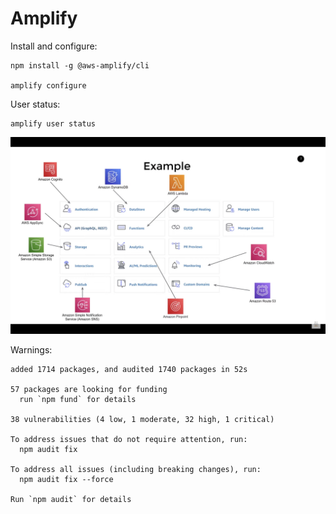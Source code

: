 # Amplify

Install and configure:
```
npm install -g @aws-amplify/cli

amplify configure
```

User status:
```
amplify user status
```

![Amplify](amplify.png)

Warnings:
```
added 1714 packages, and audited 1740 packages in 52s

57 packages are looking for funding
  run `npm fund` for details

38 vulnerabilities (4 low, 1 moderate, 32 high, 1 critical)

To address issues that do not require attention, run:
  npm audit fix

To address all issues (including breaking changes), run:
  npm audit fix --force

Run `npm audit` for details
```



